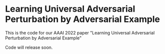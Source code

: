 # Learning Universal Adversarial Perturbation by Adversarial Example

This is the code for our AAAI 2022 paper "Learning Universal Adversarial Perturbation by Adversarial Example"

Code will release soon.
